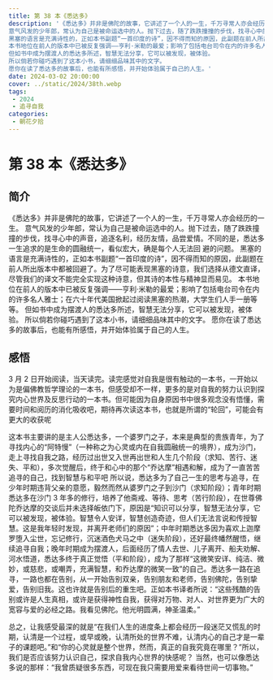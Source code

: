 ```yaml
---
title: 第 38 本《悉达多》
description: '《悉达多》并非是佛陀的故事，它讲述了一个人的一生，千万寻常人亦会经历的一生。
意气风发的少年郎，常认为自己是被命运选中的人。抛下过去，随了跌跌撞撞的步伐，找寻心中的声音，追逐名利，经历友情，品尝爱情。不同的是，悉达多一生追求的是生命的圆融统一，看似宏大，确是每个人无法回 避的问题。
黑塞的语言是充满诗性的，正如本书副题“一首印度的诗”，因不得而知的原因，此副题在前人所出版本中都被回避了。为了尽可能表现黑塞的诗意，我们选择从德文直译，尽管我们的译文不能完全实现这种诗意，但其诗的本性与精神显而易见。
本书地位在前人的版本中已被反复强调——亨利·米勒的最爱；影响了包括电台司令在内的许多名人雅士；在六十年代美国掀起过阅读黑塞的热潮，大学生们人手一册等等。
但如书中成为摆渡人的悉达多所述，智慧无法分享，它可以被发现，被体验。
所以倘若你碰巧遇到了这本小书，请细细品味其中的文字。
愿你在读了悉达多的故事后，也能有所感悟，并开始体验属于自己的人生。'
date: 2024-03-02 20:00:00
cover: ../static/2024/38th.webp
tags:
 - 2024
 - 追寻自我
categories:
 - 朝花夕拾
---
```


# 第 38 本《悉达多》

## 简介
《悉达多》并非是佛陀的故事，它讲述了一个人的一生，千万寻常人亦会经历的一生。
意气风发的少年郎，常认为自己是被命运选中的人。抛下过去，随了跌跌撞撞的步伐，找寻心中的声音，追逐名利，经历友情，品尝爱情。不同的是，悉达多一生追求的是生命的圆融统一，看似宏大，确是每个人无法回 避的问题。
黑塞的语言是充满诗性的，正如本书副题“一首印度的诗”，因不得而知的原因，此副题在前人所出版本中都被回避了。为了尽可能表现黑塞的诗意，我们选择从德文直译，尽管我们的译文不能完全实现这种诗意，但其诗的本性与精神显而易见。
本书地位在前人的版本中已被反复强调——亨利·米勒的最爱；影响了包括电台司令在内的许多名人雅士；在六十年代美国掀起过阅读黑塞的热潮，大学生们人手一册等等。
但如书中成为摆渡人的悉达多所述，智慧无法分享，它可以被发现，被体验。
所以倘若你碰巧遇到了这本小书，请细细品味其中的文字。
愿你在读了悉达多的故事后，也能有所感悟，并开始体验属于自己的人生。

## 感悟
3 月 2 日开始阅读，当天读完。读完感觉对自我是很有触动的一本书，一开始以为是偏佛教哲学理论的一本书，但感受却不一样，更多的是对自我的努力认识到探究内心世界及反思行动的一本书。但可能因为自身原因书中很多观念没有悟懂，需要时间和阅历的消化吸收吧，期待再次读这本书，也就是所谓的“轮回”，可能会有更大的收获呢

这本书主要讲的是主人公悉达多，一个婆罗门之子，本来是典型的贵族青年，为了寻找内心的“阿特慢”（一种称之为心灵或内在自我圆融统一的境界），成为沙门，走上寻找自我之路，经历过出世又入世再出世和人生几个阶段（求知、苦行、迷失、平和），多次觉醒后，终于和心中的那个“乔达摩”相遇和解，成为了一直苦苦追寻的自己，找到智慧与和平吧
所以说，悉达多为了自己一生的思考与追寻，在少年时期违背父亲的意愿，毅然而然从婆罗门之子到沙门（求知阶段）；青年时期悉达多在沙门 3 年多的修行，培养了他斋戒、等待、思考（苦行阶段），在世尊佛陀乔达摩的交谈后并未选择皈依门下，原因是“知识可以分享，智慧无法分享，它可以被发现，被体验。智慧令人安详，智慧创造奇迹，但人们无法言说和传授智慧。这是我年轻时发现，并离开老师们的原因”；中年时期悉达多因为喜欢上迦摩罗堕入尘世，忘记修行，沉迷酒色犬马之中（迷失阶段），还好最终幡然醒悟，继续追寻自我；晚年时期成为摆渡人，后面经历了情人去世、儿子离开、船夫劝解、河水悟道，悉达多终于真正觉悟（平和阶段），成为了那样“这微笑安详、纯洁、微妙，或慈悲，或嘲弄，充满智慧，和乔达摩的微笑一致”的自己。悉达多一路在追寻，一路也都在告别，从一开始告别双亲，告别朋友和老师，告别佛陀，告别挚爱，告别旧我。这也许就是告别后的重生吧。正如本书译者所说：“这些残酷的告别或许是人生真相，或许是获得神性自我，获得对万物、对人、对世界更为广大的宽容与爱的必经之路。我看见佛陀。他光明圆满，神圣温柔。”

总之，让我感受最深的就是“在我们人生的进度条上都会经历一段迷茫又慌乱的时期，认清是一个过程，或早或晚，认清所处的世界不难，认清内心的自己才是一辈子的课题吧。”和“你的心灵就是整个世界，然而，真正的自我究竟在哪里？”所以，我们是否应该努力认识自己，探求自我内心世界的快感呢？
当然，也可以像悉达多说的那样：“我曾质疑很多东西，可现在我只需要用爱来看待世间一切事物。”
